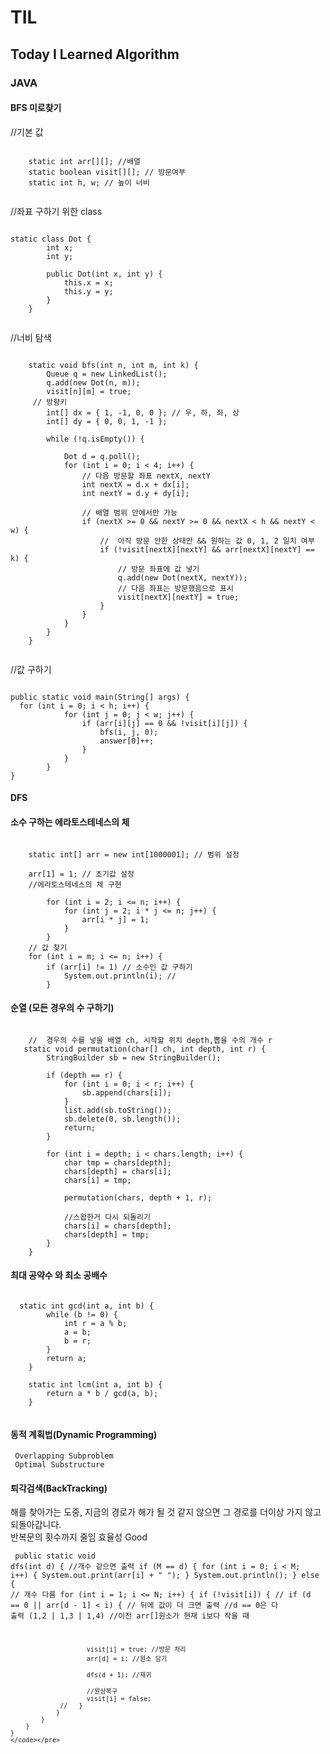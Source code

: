 # TIL
## Today I Learned Algorithm

### JAVA 

#### BFS 미로찾기

  //기본 값   
  <pre><code>
	static int arr[][]; //배열     
	static boolean visit[][]; // 방문여부    
	static int h, w; // 높이 너비    
  </code></pre>     
  
  //좌표 구하기 위한 class    
<pre><code>
static class Dot {
		int x;
		int y;

		public Dot(int x, int y) {
			this.x = x;
			this.y = y;
		}
	}
   </code></pre> 
  //너비 탐색    
  <pre><code>
  	static void bfs(int n, int m, int k) {
  		Queue<Dot> q = new LinkedList<Dot>();
  		q.add(new Dot(n, m));
  		visit[n][m] = true;
     // 방향키
  		int[] dx = { 1, -1, 0, 0 }; // 우, 하, 좌, 상
  		int[] dy = { 0, 0, 1, -1 };

		while (!q.isEmpty()) {

			Dot d = q.poll();
			for (int i = 0; i < 4; i++) {
				// 다음 방문할 좌표 nextX, nextY
				int nextX = d.x + dx[i];
				int nextY = d.y + dy[i];

				// 배열 범위 안에서만 가능
				if (nextX >= 0 && nextY >= 0 && nextX < h && nextY < w) {
					//  아직 방문 안한 상태만 && 원하는 값 0, 1, 2 일치 여부
					if (!visit[nextX][nextY] && arr[nextX][nextY] == k) {
						// 방문 좌표에 값 넣기 
						q.add(new Dot(nextX, nextY));
						// 다음 좌표는 방문했음으로 표시
						visit[nextX][nextY] = true;
					}
				}
			}
		}
	}
    </code></pre> 
  //값 구하기
  <pre><code>
public static void main(String[] args) {
  for (int i = 0; i < h; i++) {
			for (int j = 0; j < w; j++) {
				if (arr[i][j] == 0 && !visit[i][j]) {
					bfs(i, j, 0);
					answer[0]++;
				}
			}
		}
}
</code></pre>      
#### DFS

#### 소수 구하는 에라토스테네스의 체   
 <pre><code>
	static int[] arr = new int[1000001]; // 범위 설정
	
	arr[1] = 1; // 초기값 설정 
	//에라토스테네스의 체 구현
	
		for (int i = 2; i <= n; i++) {
			for (int j = 2; i * j <= n; j++) {
				arr[i * j] = 1;
			}
		}
	// 값 찾기
	for (int i = m; i <= n; i++) {
		if (arr[i] != 1) // 소수인 값 구하기
			System.out.println(i); // 
		}
</code></pre>  

#### 순열 (모든 경우의 수 구하기)
<pre><code>	
	//  경우의 수를 넣을 배열 ch, 시작할 위치 depth,뽑을 수의 개수 r
   static void permutation(char[] ch, int depth, int r) {
        StringBuilder sb = new StringBuilder();

        if (depth == r) {
            for (int i = 0; i < r; i++) {
                sb.append(chars[i]);
            }
            list.add(sb.toString());
            sb.delete(0, sb.length());
            return;
        }

        for (int i = depth; i < chars.length; i++) {
            char tmp = chars[depth];
            chars[depth] = chars[i];
            chars[i] = tmp;

            permutation(chars, depth + 1, r);

            //스왑한거 다시 되돌리기
            chars[i] = chars[depth];
            chars[depth] = tmp;
        }
    }
</code></pre> 
#### 최대 공약수 와 최소 공배수
<pre><code>
  static int gcd(int a, int b) {
        while (b != 0) {
            int r = a % b;
            a = b;
            b = r;
        }
        return a;
    }

    static int lcm(int a, int b) {
        return a * b / gcd(a, b);
    }
    </code></pre> 
#### 동적 계획법(Dynamic Programming) 

     Overlapping Subproblem     
     Optimal Substructure
     
     
#### 퇴각검색(BackTracking)     
해를 찾아가는 도중, 지금의 경로가 해가 될 것 같지 않으면 그 경로를 더이상 가지 않고 되돌아갑니다.     
 반복문의 횟수까지 줄임 효율성 Good
	<pre><code>
        public static void dfs(int d) {
        //개수 같으면 출력
        if (M == d) {
            for (int i = 0; i < M; i++) {
                System.out.print(arr[i] + " ");
            }
            System.out.println();
        } else { // 개수 다름
            for (int i = 1; i <= N; i++) {
                if (!visit[i]) {
                   // if (d == 0 || arr[d - 1] < i) { // 뒤에 값이 더 크면 출력 
                        //d == 0은 다 출력 (1,2 | 1,3 | 1,4)
                        //이전 arr[]원소가 현재 i보다 작을 때

                        visit[i] = true; //방문 처리
                        arr[d] = i; //원소 담기

                        dfs(d + 1); //재귀

                        //원상복구
                        visit[i] = false;
                 //   }
                }
            }
        }
    }
    </code></pre> 
        
